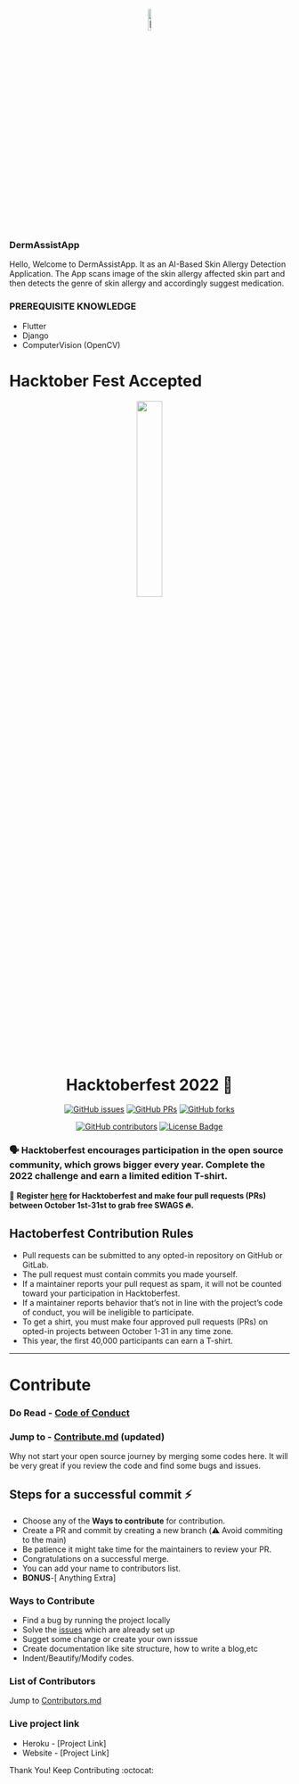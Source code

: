 <p align="center">
    <a href="https://blogbook-blog.herokuapp.com/">
        <img src="https://lh3.googleusercontent.com/6YN8jbF_gnQfXe2TtnkoePbs9JvmBU_ZTjpYrmjPgKHGnp9-ECz9K4E3uacdbm5C02nDFs7QUViNbYk5kjZXoR75QOmY_oY6Ui-qZIGMZAUGU5p5vlk=e30" alt="[Project Logo]" width="10%"> 
    </a>
</p> 

### DermAssistApp
Hello,
Welcome to DermAssistApp. It as an AI-Based Skin Allergy Detection Application. The App scans image of the skin allergy affected skin part and then detects the genre of skin allergy and accordingly suggest medication.

### PREREQUISITE KNOWLEDGE
* Flutter
* Django
* ComputerVision (OpenCV)



# Hacktober Fest Accepted 


<p align="center">
    <a href="https://hacktoberfest.digitalocean.com/">
        <img src="https://raw.githubusercontent.com/dsc-iem/DermAssistApp-Hacktoberfest22/main/Hfest-Logo-2-Color-Manga.svg" width="30%">
    </a>
</p>

<h1 align="center"> Hacktoberfest 2022 🎉</h1>

<div align="center">
   
   [![GitHub issues](https://img.shields.io/github/issues/dsc-iem/DermAssistApp-Hacktoberfest22?color=pink&logo=github)](https://github.com/acm-iem/Project-Template-Hacktoberfest22/issues)        [![GitHub PRs](https://img.shields.io/github/issues-pr/dsc-iem/DermAssistApp-Hacktoberfest22?style=social&logo=github)](https://github.com/dsc-iem/DermAssistApp-Hacktoberfest22/pulls)                    [![GitHub forks](https://img.shields.io/github/forks/dsc-iem/DermAssistApp-Hacktoberfest22?logo=git)](https://github.com/dsc-iem/DermAssistApp-Hacktoberfest22/network)
   
   <a href="https://github.com/dsc-iem/DermAssistApp-Hacktoberfest22/contributors"><img alt="GitHub contributors" src="https://img.shields.io/github/contributors/dsc-iem/DermAssistApp-Hacktoberfest22?color=2b9348"></a>
<a href="https://github.com/dsc-iem/DermAssistApp-Hacktoberfest22/blob/master/LICENSE"><img src="https://img.shields.io/github/license/dsc-iem/DermAssistApp-Hacktoberfest22?color=2b9348" alt="License Badge"/></a>
</div>

### 🗣 Hacktoberfest encourages participation in the open source community, which grows bigger every year. Complete the 2022 challenge and earn a limited edition T-shirt.

📢 **Register [here](https://hacktoberfest.digitalocean.com) for Hacktoberfest and make four pull requests (PRs) between October 1st-31st to grab free SWAGS 🔥.**

## Hactoberfest Contribution Rules
- Pull requests can be submitted to any opted-in repository on GitHub or GitLab.
- The pull request must contain commits you made yourself.
- If a maintainer reports your pull request as spam, it will not be counted toward your participation in Hacktoberfest.
- If a maintainer reports behavior that’s not in line with the project’s code of conduct, you will be ineligible to participate.
- To get a shirt, you must make four approved pull requests (PRs) on opted-in projects between October 1-31 in any time zone.
- This year, the first 40,000 participants can earn a T-shirt.
---

# Contribute
   ### Do Read - [Code of Conduct](https://github.com/dsc-iem/DermAssistApp-Hacktoberfest22/blob/main/CODE_OF_CONDUCT.md)
   ### Jump to - [Contribute.md](https://github.com/dsc-iem/DermAssistApp-Hacktoberfest22/blob/main/CONTRIBUTE.md) (updated)
Why not start your open source journey by merging some codes here. It will be very great if you review the code and  find some bugs and issues.

## Steps for a successful commit :zap:
- Choose any of the **Ways to contribute** for contribution.
- Create a PR and commit by creating a new branch (:warning: Avoid commiting to the main)
- Be patience it might take time for the maintainers to review your PR.
- Congratulations on a successful merge.
- You can add your name to contributors list.
- **BONUS**-[ Anything Extra]


 ### Ways to Contribute 
  * Find a bug by running the project locally
  * Solve the [issues](https://github.com/chaitak-gorai/Project-Template-Hacktoberfest22/issues) which are already set up
  * Sugget some change or create your own isssue
  *  Create documentation like site structure, how to write a blog,etc
  *  Indent/Beautify/Modify codes.

### List of Contributors
   Jump to [Contributors.md](https://github.com/dsc-iem/DermAssistApp-Hacktoberfest22/blob/main/contributors.md)
   
### Live project link
* Heroku - [Project Link]
* Website - [Project Link]



Thank You! Keep Contributing :octocat:


